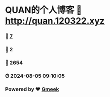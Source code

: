# QUAN的个人博客 :link: http://quan.120322.xyz 
### :page_facing_up: [7](http://quan.120322.xyz/tag.html) 
### :speech_balloon: 2 
### :hibiscus: 2654 
### :alarm_clock: 2024-08-05 09:10:05 
### Powered by :heart: [Gmeek](https://github.com/Meekdai/Gmeek)
